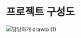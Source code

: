 # 프로젝트 구성도
![당당하개 drawio (1)](https://github.com/jekyllPark/boldpaws/assets/114489012/9e3c6e60-fe6e-427a-b61f-4669ef0e9221)

